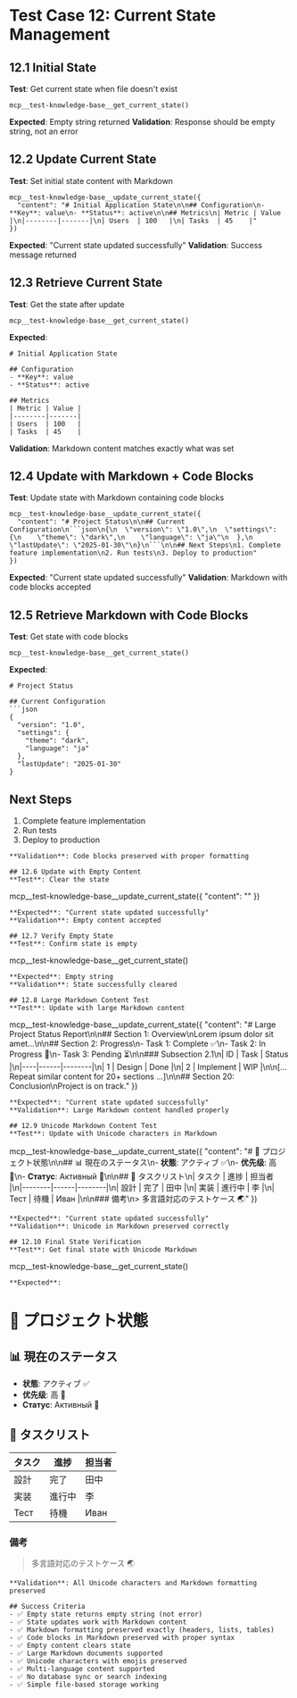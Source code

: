# Test Case 12: Current State Management

## 12.1 Initial State
**Test**: Get current state when file doesn't exist
```
mcp__test-knowledge-base__get_current_state()
```
**Expected**: Empty string returned
**Validation**: Response should be empty string, not an error

## 12.2 Update Current State
**Test**: Set initial state content with Markdown
```
mcp__test-knowledge-base__update_current_state({
  "content": "# Initial Application State\n\n## Configuration\n- **Key**: value\n- **Status**: active\n\n## Metrics\n| Metric | Value |\n|--------|-------|\n| Users  | 100   |\n| Tasks  | 45    |"
})
```
**Expected**: "Current state updated successfully"
**Validation**: Success message returned

## 12.3 Retrieve Current State
**Test**: Get the state after update
```
mcp__test-knowledge-base__get_current_state()
```
**Expected**: 
```
# Initial Application State

## Configuration
- **Key**: value
- **Status**: active

## Metrics
| Metric | Value |
|--------|-------|
| Users  | 100   |
| Tasks  | 45    |
```
**Validation**: Markdown content matches exactly what was set

## 12.4 Update with Markdown + Code Blocks
**Test**: Update state with Markdown containing code blocks
```
mcp__test-knowledge-base__update_current_state({
  "content": "# Project Status\n\n## Current Configuration\n```json\n{\n  \"version\": \"1.0\",\n  \"settings\": {\n    \"theme\": \"dark\",\n    \"language\": \"ja\"\n  },\n  \"lastUpdate\": \"2025-01-30\"\n}\n```\n\n## Next Steps\n1. Complete feature implementation\n2. Run tests\n3. Deploy to production"
})
```
**Expected**: "Current state updated successfully"
**Validation**: Markdown with code blocks accepted

## 12.5 Retrieve Markdown with Code Blocks
**Test**: Get state with code blocks
```
mcp__test-knowledge-base__get_current_state()
```
**Expected**: 
```
# Project Status

## Current Configuration
```json
{
  "version": "1.0",
  "settings": {
    "theme": "dark",
    "language": "ja"
  },
  "lastUpdate": "2025-01-30"
}
```

## Next Steps
1. Complete feature implementation
2. Run tests
3. Deploy to production
```
**Validation**: Code blocks preserved with proper formatting

## 12.6 Update with Empty Content
**Test**: Clear the state
```
mcp__test-knowledge-base__update_current_state({
  "content": ""
})
```
**Expected**: "Current state updated successfully"
**Validation**: Empty content accepted

## 12.7 Verify Empty State
**Test**: Confirm state is empty
```
mcp__test-knowledge-base__get_current_state()
```
**Expected**: Empty string
**Validation**: State successfully cleared

## 12.8 Large Markdown Content Test
**Test**: Update with large Markdown content
```
mcp__test-knowledge-base__update_current_state({
  "content": "# Large Project Status Report\n\n## Section 1: Overview\nLorem ipsum dolor sit amet...\n\n## Section 2: Progress\n- Task 1: Complete ✅\n- Task 2: In Progress 🔄\n- Task 3: Pending ⏳\n\n### Subsection 2.1\n| ID | Task | Status |\n|----|------|--------|\n| 1  | Design | Done |\n| 2  | Implement | WIP |\n\n[... Repeat similar content for 20+ sections ...]\n\n## Section 20: Conclusion\nProject is on track."
})
```
**Expected**: "Current state updated successfully"
**Validation**: Large Markdown content handled properly

## 12.9 Unicode Markdown Content Test
**Test**: Update with Unicode characters in Markdown
```
mcp__test-knowledge-base__update_current_state({
  "content": "# 🎯 プロジェクト状態\n\n## 📊 現在のステータス\n- **状態**: アクティブ ✅\n- **优先级**: 高 🔴\n- **Статус**: Активный 🚀\n\n## 📝 タスクリスト\n| タスク | 進捗 | 担当者 |\n|--------|------|--------|\n| 設計 | 完了 | 田中 |\n| 実装 | 進行中 | 李 |\n| Тест | 待機 | Иван |\n\n### 備考\n> 多言語対応のテストケース 🌏"
})
```
**Expected**: "Current state updated successfully"
**Validation**: Unicode in Markdown preserved correctly

## 12.10 Final State Verification
**Test**: Get final state with Unicode Markdown
```
mcp__test-knowledge-base__get_current_state()
```
**Expected**:
```
# 🎯 プロジェクト状態

## 📊 現在のステータス
- **状態**: アクティブ ✅
- **优先级**: 高 🔴
- **Статус**: Активный 🚀

## 📝 タスクリスト
| タスク | 進捗 | 担当者 |
|--------|------|--------|
| 設計 | 完了 | 田中 |
| 実装 | 進行中 | 李 |
| Тест | 待機 | Иван |

### 備考
> 多言語対応のテストケース 🌏
```
**Validation**: All Unicode characters and Markdown formatting preserved

## Success Criteria
- ✅ Empty state returns empty string (not error)
- ✅ State updates work with Markdown content
- ✅ Markdown formatting preserved exactly (headers, lists, tables)
- ✅ Code blocks in Markdown preserved with proper syntax
- ✅ Empty content clears state
- ✅ Large Markdown documents supported
- ✅ Unicode characters with emojis preserved
- ✅ Multi-language content supported
- ✅ No database sync or search indexing
- ✅ Simple file-based storage working
